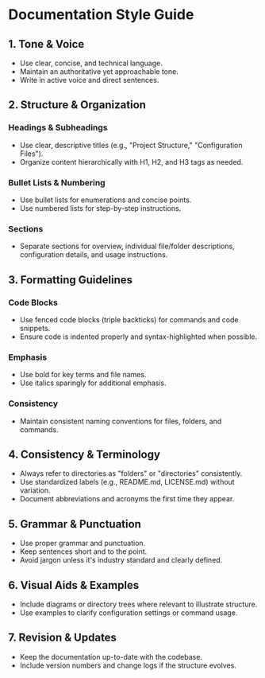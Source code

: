 # Documentation Style Guide

## 1. Tone & Voice
- Use clear, concise, and technical language.
- Maintain an authoritative yet approachable tone.
- Write in active voice and direct sentences.

## 2. Structure & Organization
### Headings & Subheadings
- Use clear, descriptive titles (e.g., "Project Structure," "Configuration Files").
- Organize content hierarchically with H1, H2, and H3 tags as needed.

### Bullet Lists & Numbering
- Use bullet lists for enumerations and concise points.
- Use numbered lists for step-by-step instructions.

### Sections
- Separate sections for overview, individual file/folder descriptions, configuration details, and usage instructions.

## 3. Formatting Guidelines
### Code Blocks
- Use fenced code blocks (triple backticks) for commands and code snippets.
- Ensure code is indented properly and syntax-highlighted when possible.

### Emphasis
- Use bold for key terms and file names.
- Use italics sparingly for additional emphasis.

### Consistency
- Maintain consistent naming conventions for files, folders, and commands.

## 4. Consistency & Terminology
- Always refer to directories as "folders" or "directories" consistently.
- Use standardized labels (e.g., README.md, LICENSE.md) without variation.
- Document abbreviations and acronyms the first time they appear.

## 5. Grammar & Punctuation
- Use proper grammar and punctuation.
- Keep sentences short and to the point.
- Avoid jargon unless it's industry standard and clearly defined.

## 6. Visual Aids & Examples
- Include diagrams or directory trees where relevant to illustrate structure.
- Use examples to clarify configuration settings or command usage.

## 7. Revision & Updates
- Keep the documentation up-to-date with the codebase.
- Include version numbers and change logs if the structure evolves.

